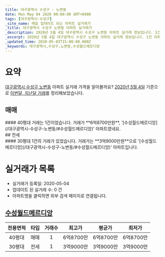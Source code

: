 ```yaml
---
title: 대구광역시 수성구 - 노변동
date: Mon May 04 2020 00:00:00 GMT+0900
tags: [대구광역시-수성구]
_site_name: 매일 업데이트 되는 아파트 실거래가
_title: 대구광역시 수성구 노변동 아파트 실거래가
_description: 2020년 5월 4일 대구광역시 수성구 노변동 아파트 실거래 정보입니다. 1건 아파트 정보가 있습니다.
_excerpt: 2020년 5월 4일 대구광역시 수성구 노변동 아파트 실거래 정보입니다. 1건 아파트 정보가 있습니다.
_updated_time: 2020-05-03T15:00:00.000Z
_keywords: 대구광역시,수성구,노변동,수성월드메르디앙
---
```





# 요약
<ins>대구광역시 수성구 노변동</ins> 아파트 실거래 가격을 알아볼까요? <ins>2020년 5월 4일</ins> 기준으로 <ins>이번달, 지난달 거래</ins>를 정리해보았습니다.

## 매매
<div class="container">
<div class="twelve columns" markdown="1">
#### 40평대
거래는 1건이었습니다. 거래가 **6억8700만원**, '[수성월드메르디앙](/대구광역시-수성구-노변동/#수성월드메르디앙)' 아파트였네요.
</div>
</div>
## 전세
<div class="container">
<div class="twelve columns" markdown="1">
#### 30평대
1건의 거래가 있었습니다. 거래가는 **3억9000만원**으로 '[수성월드메르디앙](/대구광역시-수성구-노변동/#수성월드메르디앙)' 아파트입니다.
</div>
</div>



# 실거래가 목록
- 실거래가 등록일: 2020-05-04
- 업데이트 된 실거래 수: 0 건
- 아파트명을 클릭하면 외부 검색 페이지로 연결됩니다.

## [수성월드메르디앙](#수성월드메르디앙)

|전용면적|타입|거래수|최고가|평균가|최저가|
|:---:|:---:|:---:|:---:|:---:|:---:|
|40평대|<span class="deal-type-1">매매</span>|1|6억8700만|6억8700만|6억8700만|
|30평대|<span class="deal-type-2">전세</span>|1|3억9000만|3억9000만|3억9000만|

<br/>



